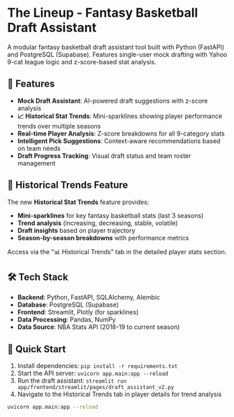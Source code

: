# The Lineup - Fantasy Basketball Draft Assistant

A modular fantasy basketball draft assistant tool built with Python (FastAPI) and PostgreSQL (Supabase). Features single-user mock drafting with Yahoo 9-cat league logic and z-score-based stat analysis.

## 🚀 Features

- **Mock Draft Assistant**: AI-powered draft suggestions with z-score analysis
- **📈 Historical Stat Trends**: Mini-sparklines showing player performance trends over multiple seasons
- **Real-time Player Analysis**: Z-score breakdowns for all 9-category stats
- **Intelligent Pick Suggestions**: Context-aware recommendations based on team needs
- **Draft Progress Tracking**: Visual draft status and team roster management

## 🏀 Historical Trends Feature

The new **Historical Stat Trends** feature provides:

- **Mini-sparklines** for key fantasy basketball stats (last 3 seasons)
- **Trend analysis** (increasing, decreasing, stable, volatile)
- **Draft insights** based on player trajectory
- **Season-by-season breakdowns** with performance metrics

Access via the "📊 Historical Trends" tab in the detailed player stats section.

## 🛠️ Tech Stack

- **Backend**: Python, FastAPI, SQLAlchemy, Alembic
- **Database**: PostgreSQL (Supabase)
- **Frontend**: Streamlit, Plotly (for sparklines)
- **Data Processing**: Pandas, NumPy
- **Data Source**: NBA Stats API (2018-19 to current season)

## 🚀 Quick Start

1. Install dependencies: `pip install -r requirements.txt`
2. Start the API server: `uvicorn app.main:app --reload`
3. Run the draft assistant: `streamlit run app/frontend/streamlit/pages/draft_assistant_v2.py`
4. Navigate to the Historical Trends tab in player details for trend analysis

```bash
uvicorn app.main:app --reload
